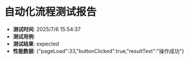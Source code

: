 <!-- { "env": "development", "metrics": {"pageLoad":33,"buttonClicked":true,"resultText":"操作成功"}, "title": "", "status": "expected", "date": "2025/7/6 15:54:37" } -->
# 自动化流程测试报告
- **测试时间**: 2025/7/6 15:54:37
- **测试用例**: 
- **测试结果**: expected
- **性能数据**: {"pageLoad":33,"buttonClicked":true,"resultText":"操作成功"}
